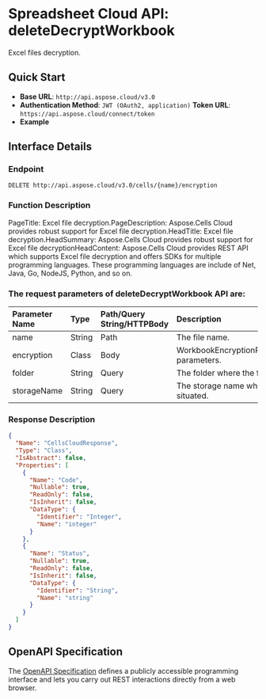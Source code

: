 # **Spreadsheet Cloud API: deleteDecryptWorkbook**

Excel files decryption. 

## **Quick Start**

- **Base URL**: `http://api.aspose.cloud/v3.0`
- **Authentication Method**: `JWT (OAuth2, application)`  **Token URL**: `https://api.aspose.cloud/connect/token`
- **Example** 
<script src="https://gist.github.com/aspose-cells-cloud-gists/8a5b324fdf3e574dbd747c1a1e24b05d.js?file=Example30_DeleteDecryptWorkbook.cs"></script>

## **Interface Details**

### **Endpoint** 

```
DELETE http://api.aspose.cloud/v3.0/cells/{name}/encryption
```

### **Function Description**
PageTitle: Excel file decryption.PageDescription: Aspose.Cells Cloud provides robust support for Excel file decryption.HeadTitle: Excel file decryption.HeadSummary: Aspose.Cells Cloud provides robust support for Excel file decryptionHeadContent: Aspose.Cells Cloud provides  REST API which supports Excel file decryption and offers SDKs for multiple programming languages. These programming languages are include of Net, Java, Go, NodeJS, Python, and so on.

### The request parameters of **deleteDecryptWorkbook** API are: 

| Parameter Name | Type | Path/Query String/HTTPBody | Description | 
| :- | :- | :- |:- | 
|name|String|Path|The file name.|
|encryption|Class|Body|WorkbookEncryptionRequestEncryption parameters.|
|folder|String|Query|The folder where the file is situated.|
|storageName|String|Query|The storage name where the file is situated.|


### **Response Description**
```json
{
  "Name": "CellsCloudResponse",
  "Type": "Class",
  "IsAbstract": false,
  "Properties": [
    {
      "Name": "Code",
      "Nullable": true,
      "ReadOnly": false,
      "IsInherit": false,
      "DataType": {
        "Identifier": "Integer",
        "Name": "integer"
      }
    },
    {
      "Name": "Status",
      "Nullable": true,
      "ReadOnly": false,
      "IsInherit": false,
      "DataType": {
        "Identifier": "String",
        "Name": "string"
      }
    }
  ]
}
```

## OpenAPI Specification

The [OpenAPI Specification](https://reference.aspose.cloud/cells/#/ProtectionController/DeleteDecryptWorkbook) defines a publicly accessible programming interface and lets you carry out REST interactions directly from a web browser.

